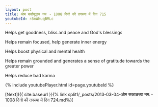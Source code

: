 ```yaml
---
layout: post
title: ओम सर्वायुद्धाय नमः - 1008 दिनों की तपस्या में दिन 715
youtubeId: r8mWhuqBMLc
---
```

 
 
Helps get goodness, bliss and peace and God's blessings
 
Helps remain focused, help generate inner energy 
 
Helps boost physical and mental health 
 
Helps remain grounded and generates a sense of gratitude towards the greater power 
 
Helps reduce bad karma
 
 
 
 


{% include youtubePlayer.html id=page.youtubeId %}
 
[Next]({{ site.baseurl }}{% link  split1/_posts/2013-03-04-ओम सकाळच्या नमः - 1008 दिनों की तपस्या में दिन 724.md%})
 
